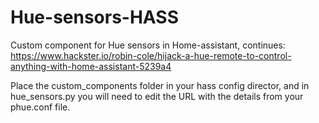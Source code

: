 # Hue-sensors-HASS
Custom component for Hue sensors in Home-assistant, continues: https://www.hackster.io/robin-cole/hijack-a-hue-remote-to-control-anything-with-home-assistant-5239a4

Place the custom_components folder in your hass config director, and in hue_sensors.py you will need to edit the URL with the details from your phue.conf file.
